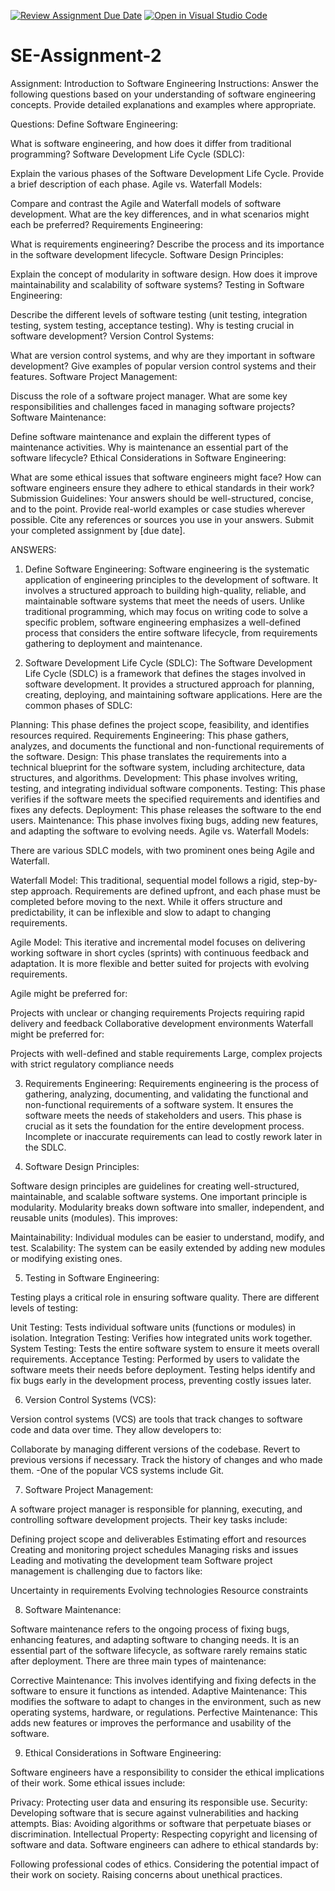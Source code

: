 [![Review Assignment Due Date](https://classroom.github.com/assets/deadline-readme-button-24ddc0f5d75046c5622901739e7c5dd533143b0c8e959d652212380cedb1ea36.svg)](https://classroom.github.com/a/-ucQIGTc)
[![Open in Visual Studio Code](https://classroom.github.com/assets/open-in-vscode-718a45dd9cf7e7f842a935f5ebbe5719a5e09af4491e668f4dbf3b35d5cca122.svg)](https://classroom.github.com/online_ide?assignment_repo_id=15244431&assignment_repo_type=AssignmentRepo)
# SE-Assignment-2
Assignment: Introduction to Software Engineering
Instructions:
Answer the following questions based on your understanding of software engineering concepts. Provide detailed explanations and examples where appropriate.

Questions:
Define Software Engineering:

What is software engineering, and how does it differ from traditional programming?
Software Development Life Cycle (SDLC):

Explain the various phases of the Software Development Life Cycle. Provide a brief description of each phase.
Agile vs. Waterfall Models:

Compare and contrast the Agile and Waterfall models of software development. What are the key differences, and in what scenarios might each be preferred?
Requirements Engineering:

What is requirements engineering? Describe the process and its importance in the software development lifecycle.
Software Design Principles:

Explain the concept of modularity in software design. How does it improve maintainability and scalability of software systems?
Testing in Software Engineering:

Describe the different levels of software testing (unit testing, integration testing, system testing, acceptance testing). Why is testing crucial in software development?
Version Control Systems:

What are version control systems, and why are they important in software development? Give examples of popular version control systems and their features.
Software Project Management:

Discuss the role of a software project manager. What are some key responsibilities and challenges faced in managing software projects?
Software Maintenance:

Define software maintenance and explain the different types of maintenance activities. Why is maintenance an essential part of the software lifecycle?
Ethical Considerations in Software Engineering:

What are some ethical issues that software engineers might face? How can software engineers ensure they adhere to ethical standards in their work?
Submission Guidelines:
Your answers should be well-structured, concise, and to the point.
Provide real-world examples or case studies wherever possible.
Cite any references or sources you use in your answers.
Submit your completed assignment by [due date].


ANSWERS:

1. Define Software Engineering:
Software engineering is the systematic application of engineering principles to the development of software. It involves a structured approach to building high-quality, reliable, and maintainable software systems that meet the needs of users. Unlike traditional programming, which may focus on writing code to solve a specific problem, software engineering emphasizes a well-defined process that considers the entire software lifecycle, from requirements gathering to deployment and maintenance.

2. Software Development Life Cycle (SDLC):
The Software Development Life Cycle (SDLC) is a framework that defines the stages involved in software development. It provides a structured approach for planning, creating, deploying, and maintaining software applications. Here are the common phases of SDLC:

Planning: This phase defines the project scope, feasibility, and identifies resources required.
Requirements Engineering: This phase gathers, analyzes, and documents the functional and non-functional requirements of the software.
Design: This phase translates the requirements into a technical blueprint for the software system, including architecture, data structures, and algorithms.
Development: This phase involves writing, testing, and integrating individual software components.
Testing: This phase verifies if the software meets the specified requirements and identifies and fixes any defects.
Deployment: This phase releases the software to the end users.
Maintenance: This phase involves fixing bugs, adding new features, and adapting the software to evolving needs.
Agile vs. Waterfall Models:

There are various SDLC models, with two prominent ones being Agile and Waterfall.

Waterfall Model: This traditional, sequential model follows a rigid, step-by-step approach. Requirements are defined upfront, and each phase must be completed before moving to the next. While it offers structure and predictability, it can be inflexible and slow to adapt to changing requirements.

Agile Model: This iterative and incremental model focuses on delivering working software in short cycles (sprints) with continuous feedback and adaptation. It is more flexible and better suited for projects with evolving requirements.

Agile might be preferred for:

Projects with unclear or changing requirements
Projects requiring rapid delivery and feedback
Collaborative development environments
Waterfall might be preferred for:

Projects with well-defined and stable requirements
Large, complex projects with strict regulatory compliance needs

3. Requirements Engineering: 
Requirements engineering is the process of gathering, analyzing, documenting, and validating the functional and non-functional requirements of a software system. It ensures the software meets the needs of stakeholders and users. This phase is crucial as it sets the foundation for the entire development process. Incomplete or inaccurate requirements can lead to costly rework later in the SDLC.

4. Software Design Principles:

Software design principles are guidelines for creating well-structured, maintainable, and scalable software systems. One important principle is modularity. Modularity breaks down software into smaller, independent, and reusable units (modules). This improves:

Maintainability: Individual modules can be easier to understand, modify, and test.
Scalability: The system can be easily extended by adding new modules or modifying existing ones.

5. Testing in Software Engineering:

Testing plays a critical role in ensuring software quality. There are different levels of testing:

Unit Testing: Tests individual software units (functions or modules) in isolation.
Integration Testing: Verifies how integrated units work together.
System Testing: Tests the entire software system to ensure it meets overall requirements.
Acceptance Testing: Performed by users to validate the software meets their needs before deployment.
Testing helps identify and fix bugs early in the development process, preventing costly issues later.

6. Version Control Systems (VCS):

Version control systems (VCS) are tools that track changes to software code and data over time. They allow developers to:

Collaborate by managing different versions of the codebase.
Revert to previous versions if necessary.
Track the history of changes and who made them.
-One of the popular VCS systems include Git.

7. Software Project Management:

A software project manager is responsible for planning, executing, and controlling software development projects. Their key tasks include:

Defining project scope and deliverables
Estimating effort and resources
Creating and monitoring project schedules
Managing risks and issues
Leading and motivating the development team
Software project management is challenging due to factors like:

Uncertainty in requirements
Evolving technologies
Resource constraints

8. Software Maintenance:

Software maintenance refers to the ongoing process of fixing bugs, enhancing features, and adapting software to changing needs. It is an essential part of the software lifecycle, as software rarely remains static after deployment. There are three main types of maintenance:

Corrective Maintenance: This involves identifying and fixing defects in the software to ensure it functions as intended.
Adaptive Maintenance: This modifies the software to adapt to changes in the environment, such as new operating systems, hardware, or regulations.
Perfective Maintenance: This adds new features or improves the performance and usability of the software.

9. Ethical Considerations in Software Engineering:

Software engineers have a responsibility to consider the ethical implications of their work. Some ethical issues include:

Privacy: Protecting user data and ensuring its responsible use.
Security: Developing software that is secure against vulnerabilities and hacking attempts.
Bias: Avoiding algorithms or software that perpetuate biases or discrimination.
Intellectual Property: Respecting copyright and licensing of software and data.
Software engineers can adhere to ethical standards by:

Following professional codes of ethics.
Considering the potential impact of their work on society.
Raising concerns about unethical practices.